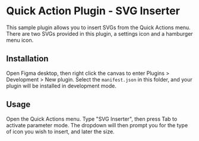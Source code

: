 # Quick Action Plugin - SVG Inserter
This sample plugin allows you to insert SVGs from the Quick Actions menu. There are two SVGs provided in this plugin, a settings icon and a hamburger menu icon.

## Installation
Open Figma desktop, then right click the canvas to enter Plugins > Development > New plugin. Select the `manifest.json` in this folder, and your plugin will be installed in development mode.

## Usage
Open the Quick Actions menu. Type "SVG Inserter", then press Tab to activate parameter mode. The dropdown will then prompt you for the type of icon you wish to insert, and later the size.
